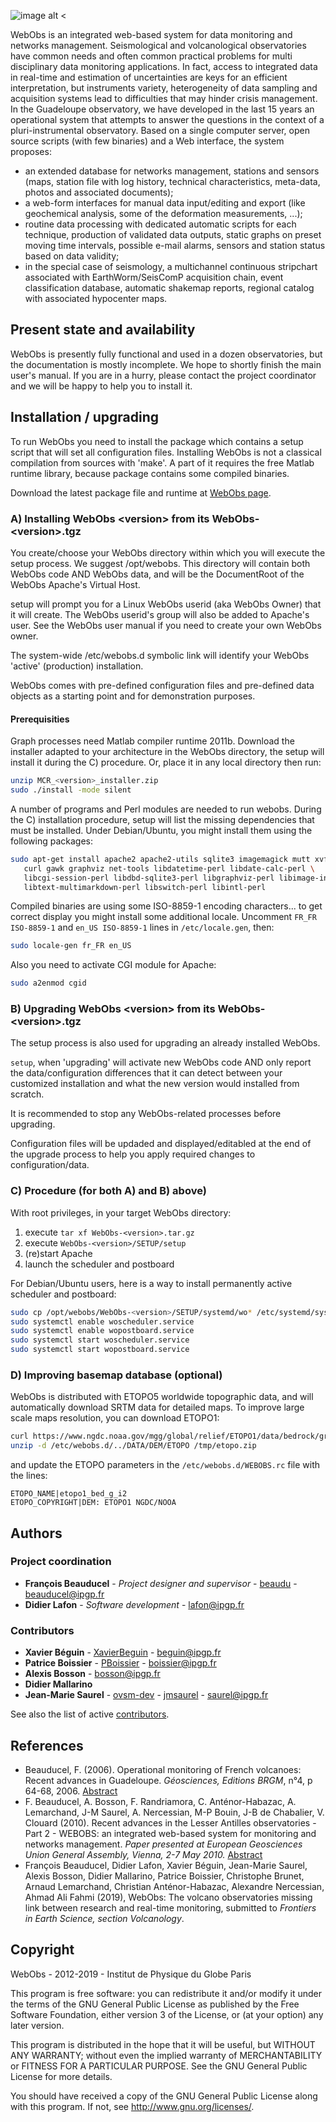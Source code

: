 ![image alt <](CODE/icons/ipgp/logo_WebObs_C110.png) 

WebObs is an integrated web-based system for data monitoring and networks management. Seismological and volcanological observatories have common needs and often common practical problems for multi disciplinary data monitoring applications. In fact, access to integrated data in real-time and estimation of uncertainties are keys for an efficient interpretation, but instruments variety, heterogeneity of data sampling and acquisition systems lead to difficulties that may hinder crisis management. In the Guadeloupe observatory, we have developed in the last 15 years an operational system that attempts to answer the questions in the context of a pluri-instrumental observatory. Based on a single computer server, open source scripts (with few binaries) and a Web interface, the system proposes:
 
- an extended database for networks management, stations and sensors (maps, station file with log history, technical characteristics, meta-data, photos and associated documents);	
- a web-form interfaces for manual data input/editing and export (like geochemical analysis, some of the deformation measurements, ...);
- routine data processing with dedicated automatic scripts for each technique, production of validated data outputs, static graphs on preset moving time intervals, possible e-mail alarms, sensors and station status based on data validity;	
- in the special case of seismology, a multichannel continuous stripchart associated with EarthWorm/SeisComP acquisition chain, event classification database, automatic shakemap reports, regional catalog with associated hypocenter maps. 	


## Present state and availability

WebObs is presently fully functional and used in a dozen observatories, but the documentation is mostly incomplete. We hope to shortly finish the main user's manual. If you are in a hurry, please contact the project coordinator and we will be happy to help you to install it. 	

## Installation / upgrading	

 To run WebObs you need to install the package which contains a setup script that will set all configuration files. Installing WebObs is not a classical compilation from sources with 'make'. A part of it requires the free Matlab runtime library, because package contains some compiled binaries.	

 Download the latest package file and runtime at [WebObs page](http://www.ipgp.fr/~beaudu/webobs.html).	


### A) Installing WebObs \<version\> from its WebObs-\<version\>.tgz	

You create/choose your WebObs directory within which you will execute the setup process. We suggest /opt/webobs. This directory will contain both	
WebObs code AND WebObs data, and will be the DocumentRoot of the WebObs Apache's Virtual Host.	

setup will prompt you for a Linux WebObs userid (aka WebObs Owner) that it will create. The WebObs userid's group will also be added to Apache's user. See the WebObs user manual if you need to create your own WebObs owner. 	

The system-wide /etc/webobs.d symbolic link will identify your WebObs 'active' (production) installation.	

WebObs comes with pre-defined configuration files and pre-defined data objects as a starting point and for demonstration purposes.	

#### Prerequisities	

Graph processes need Matlab compiler runtime 2011b. Download the installer adapted to your architecture in the WebObs directory, the setup will install it during the C) procedure. Or, place it in any local directory then run:	
 
```sh
unzip MCR_<version>_installer.zip	
sudo ./install -mode silent	
```	

A number of programs and Perl modules are needed to run webobs. During the C) installation procedure, setup will list the missing dependencies that must be installed. Under Debian/Ubuntu, you might install them using the following packages:	

```sh
sudo apt-get install apache2 apache2-utils sqlite3 imagemagick mutt xvfb \
   curl gawk graphviz net-tools libdatetime-perl libdate-calc-perl \
   libcgi-session-perl libdbd-sqlite3-perl libgraphviz-perl libimage-info-perl \
   libtext-multimarkdown-perl libswitch-perl libintl-perl
```

Compiled binaries are using some ISO-8859-1 encoding characters... to get correct display you might install some additional locale. Uncomment `FR_FR ISO-8859-1` and `en_US ISO-8859-1` lines in `/etc/locale.gen`, then:

```sh
sudo locale-gen fr_FR en_US
```	

Also you need to activate CGI module for Apache:

```sh
sudo a2enmod cgid
```	

### B) Upgrading WebObs \<version\> from its WebObs-\<version\>.tgz

The setup process is also used for upgrading an already installed WebObs.

`setup`, when 'upgrading' will activate new WebObs code AND only report the data/configuration differences that it can detect between your customized installation and what the new version would installed from scratch.

It is recommended to stop any WebObs-related processes before upgrading.

Configuration files will be updaded and displayed/editabled at the end of the upgrade process to help you apply required changes to configuration/data.


### C) Procedure (for both A) and B) above)

With root privileges, in your target WebObs directory:

1. execute  `tar xf WebObs-<version>.tar.gz`
2. execute  `WebObs-<version>/SETUP/setup`
3. (re)start Apache
4. launch the scheduler and postboard

For Debian/Ubuntu users, here is a way to install permanently active scheduler and postboard:	

```sh
sudo cp /opt/webobs/WebObs-<version>/SETUP/systemd/wo* /etc/systemd/system/
sudo systemctl enable woscheduler.service
sudo systemctl enable wopostboard.service
sudo systemctl start woscheduler.service
sudo systemctl start wopostboard.service
```

### D) Improving basemap database (optional)

WebObs is distributed with ETOPO5 worldwide topographic data, and will automatically download SRTM data for detailed maps. To improve large scale maps resolution, you can download ETOPO1:
 
```sh
curl https://www.ngdc.noaa.gov/mgg/global/relief/ETOPO1/data/bedrock/grid_registered/binary/etopo1_bed_g_i2.zip -o /tmp/etopo.zip
unzip -d /etc/webobs.d/../DATA/DEM/ETOPO /tmp/etopo.zip
```	

and update the ETOPO parameters in the `/etc/webobs.d/WEBOBS.rc` file with the lines:

```	
ETOPO_NAME|etopo1_bed_g_i2	
ETOPO_COPYRIGHT|DEM: ETOPO1 NGDC/NOOA
```	

## Authors	

### Project coordination	
* **François Beauducel** - *Project designer and supervisor* - [beaudu](https://github.com/beaudu) - beauducel@ipgp.fr
* **Didier Lafon** - *Software development* - lafon@ipgp.fr

### Contributors	

* **Xavier Béguin** - [XavierBeguin](https://github.com/XavierBeguin) - beguin@ipgp.fr
* **Patrice Boissier** - [PBoissier](https://github.com/PBoissier) - boissier@ipgp.fr	
* **Alexis Bosson** - bosson@ipgp.fr	
* **Didier Mallarino**	
* **Jean-Marie Saurel** - [ovsm-dev](https://github.com/ovsm-dev) - [jmsaurel](https://github.com/jmsaurel) - saurel@ipgp.fr

See also the list of active [contributors](https://github.com/IPGP/webobs/contributors).	

## References	

* Beauducel, F. (2006). Operational monitoring of French volcanoes: Recent advances in Guadeloupe. _Géosciences, Editions BRGM_, n°4, p 64-68, 2006. [Abstract](http://www.ipgp.fr/~beaudu/2006_Beauducel_Geosciences.html)	
* F. Beauducel, A. Bosson, F. Randriamora, C. Anténor-Habazac, A. Lemarchand, J-M Saurel, A. Nercessian, M-P Bouin, J-B de Chabalier, V. Clouard (2010). Recent advances in the Lesser Antilles observatories - Part 2 - WEBOBS: an integrated web-based system for monitoring and networks management. _Paper presented at European Geosciences Union General Assembly, Vienna, 2-7 May 2010._ [Abstract](http://www.ipgp.fr/~beaudu/2010_Beauducel_EGU.html)	
*  François Beauducel, Didier Lafon, Xavier Béguin, Jean-Marie Saurel, Alexis Bosson, Didier Mallarino, Patrice Boissier, Christophe Brunet, Arnaud Lemarchand, Christian Anténor-Habazac, Alexandre Nercessian, Ahmad Ali Fahmi (2019), WebObs: The volcano observatories missing link between research and real-time monitoring, submitted to *Frontiers in Earth Science, section Volcanology*.

## Copyright	

WebObs - 2012-2019 - Institut de Physique du Globe Paris

This program is free software: you can redistribute it and/or modify it under the terms of the GNU General Public License as published by the Free Software Foundation, either version 3 of the License, or (at your option) any later version.

This program is distributed in the hope that it will be useful, but WITHOUT ANY WARRANTY; without even the implied warranty of MERCHANTABILITY or FITNESS FOR A PARTICULAR PURPOSE.  See the GNU General Public License for more details.

You should have received a copy of the GNU General Public License along with this program.  If not, see <http://www.gnu.org/licenses/>.	

